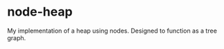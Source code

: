 node-heap
=========

My implementation of a heap using nodes. Designed to function as a tree graph. 
